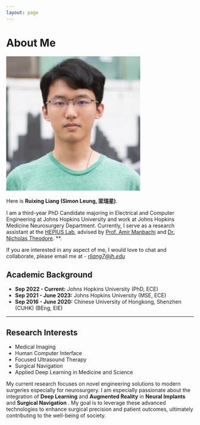 ```yaml
---
layout: page
---
```


# About Me

<img src="./ruixingliang.jpeg" class="floatpic" width="360" height="360">

Here is **Ruixing Liang (Simon Leung, 梁瑞星)**.

I am a third-year PhD Candidate majoring in Electrical and Computer Engineering at Johns Hopkins University and work at Johns Hopkins Medicine Neurosurgery Department. Currently, I serve as a research assistant at the [HEPIUS Lab](https://www.hopkinsmedicine.org/neurology-neurosurgery/research/hepius), advised by [Prof. Amir Manbachi](https://scholar.google.com/citations?user=EhKqSpIAAAAJ) and [Dr. Nicholas Theodore](https://clinicalconnection.hopkinsmedicine.org/participant/nicholas-theodore-md-ms). **.

If you are interested in any aspect of me, I would love to chat and collaborate, please email me at - *rliang7@jh.edu*

## Academic Background

- **Sep 2022 - Current:** Johns Hopkins University (PhD, ECE)
- **Sep 2021 - June 2023:** Johns Hopkins University (MSE, ECE)
- **Sep 2016 - June 2020:** Chinese University of Hongkong, Shenzhen (CUHK) (BEng, EIE)

---

## Research Interests

- Medical Imaging
- Human Computer Interface
- Focused Ultrasound Therapy
- Surgical Navigation
- Applied Deep Learning in Medicine and Science

My current research focuses on novel engineering solutions to modern surgeries especially for neurosurgery. I am especially passionate about the integration of **Deep Learning** and **Augmented Reality** in **Neural Implants** and **Surgical Navigation**  . My goal is to leverage these advanced technologies to enhance surgical precision and patient outcomes, ultimately contributing to the well-being of society.

<!-- ---

## News and Updates

- **May 2024: **Very excited to pass my Graduate Board Oral exam.  Moving Forward!
- **Dec 2023：**Finished my last graduate course work in Augmented Reality.
- **April 2024：**Our work *BLEGuard* has been accepted to [MobiSys 2024](https://www.sigmobile.org/mobisys/2024/) as a poster paper. See you in Japan!
- **March 2024：**Very excited to get a MPhil offer from Engineering department at Cambridge University!
- **Dec 2023：**Very excited to be selected as [AAAI UC Scholar](https://aaai.org/aaai-conference/undergraduate-consortium-program/). See you in Canada!
- **Aug 2023：**Happy to be awarded the FEPG Scholarship.
- **May 2023：**Happy to be awarded the XiamenAir Scholarship.
- **May 2023：**Collected the Finalist Award in MCM 2023 (Top 1%).
- **Jun 2022：**Started research programme at [Cambridge AI Group](https://www.cl.cam.ac.uk/research/ai/), advised by Prof. Pietro Liò.

<blockquote class="twitter-tweet"><p lang="en" dir="ltr">Thrilled to be an AAAI-UC Scholar at <a href="https://twitter.com/hashtag/AAAI24?src=hash&amp;ref_src=twsrc%5Etfw">#AAAI24</a>, thanks to <a href="https://twitter.com/hashtag/AAAI?src=hash&amp;ref_src=twsrc%5Etfw">#AAAI</a> &amp; <a href="https://twitter.com/hashtag/GoogleExploreCSR?src=hash&amp;ref_src=twsrc%5Etfw">#GoogleExploreCSR</a> for the sponsorship. Grateful for the knowledge gained and new friendships formed.<br><br>Wonderful trip in Vancouver. Looking forward to staying connected with all.<a href="https://twitter.com/hashtag/AAAI24?src=hash&amp;ref_src=twsrc%5Etfw">#AAAI24</a> <a href="https://twitter.com/hashtag/Vancouver?src=hash&amp;ref_src=twsrc%5Etfw">#Vancouver</a> <a href="https://twitter.com/hashtag/GoogleExploreCSR?src=hash&amp;ref_src=twsrc%5Etfw">#GoogleExploreCSR</a> <a href="https://t.co/wUQUp8XlSM">pic.twitter.com/wUQUp8XlSM</a></p>&mdash; Hanlin CAI (seeking a PhD position 2025) (@lancecai2002) <a href="https://twitter.com/lancecai2002/status/1762210025173344260?ref_src=twsrc%5Etfw">February 26, 2024</a></blockquote> <script async src="https://platform.twitter.com/widgets.js" charset="utf-8"></script> -->

